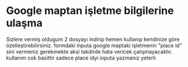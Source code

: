 # Google maptan işletme bilgilerine ulaşma
Sizlere vermiş oldugum 2 dosyayı indirip hemen kullanıp kendinize göre özelleştirebilirsiniz.
formdaki inputa google maptaki işletmenin "place id" sini vermeniz gerekmekte aksi takdirde hata vericek çalışmayacaktır.
kullanım cok basittir sadece place idyi inputa yazmanız yeterli

